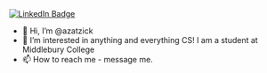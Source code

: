 <div id="badges">
  <a href="https://www.linkedin.com/in/alina-zatzick/">
    <img src="https://img.shields.io/badge/LinkedIn-blue?style=for-the-badge&logo=linkedin&logoColor=white" alt="LinkedIn Badge"/>
  </a>

- 👋 Hi, I’m @azatzick
- 👀 I’m interested in anything and everything CS! I am a student at Middlebury College
- 📫 How to reach me - message me. 


